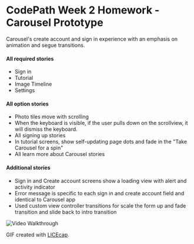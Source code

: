 CodePath Week 2 Homework - Carousel Prototype
============================================

Carousel's create account and sign in experience with an emphasis on animation and segue transitions.

#### All required stories ####
* Sign in 
* Tutorial
* Image Timeline
* Settings

#### All option stories ####
* Photo tiles move with scrolling
* When the keyboard is visible, if the user pulls down on the scrollview, it will dismiss the keyboard.
* All signing up stories
* In tutorial screens, show self-updating page dots and fade in the "Take Carousel for a spin"
* All learn more about Carousel stories

#### Additional stories ####
* Sign in and Create account screens show a loading view with alert and activity indicator
* Error message is specific to each sign in and create account field and identical to Carousel app
* Used custom view controller transitions for scale the form up and fade transition and slide back to intro transition



![Video Walkthrough](Walkthrough.gif)


GIF created with [LICEcap](http://licecap.en.softonic.com/ "Download LICEcap").
